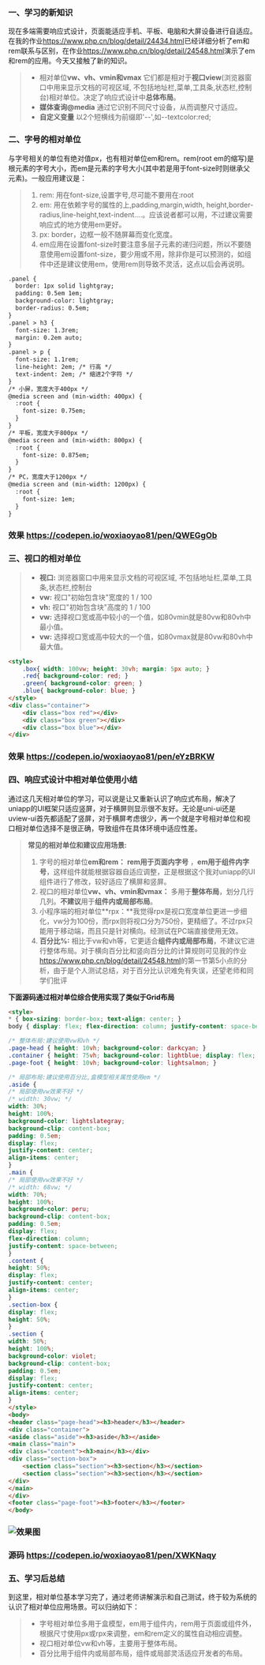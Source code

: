 <!--
 * @Descripttion: 
 * @version: 
 * @Author: woxiaoyao
 * @Date: 2020-10-22 12:51:42
 * @LastEditTime: 2020-10-22 15:39:02
-->
### 一、学习的新知识

现在多端需要响应式设计，页面能适应手机、平板、电脑和大屏设备进行自适应。在我的作业<https://www.php.cn/blog/detail/24434.html>已经详细分析了em和rem联系与区别，在作业<https://www.php.cn/blog/detail/24548.html>演示了em和rem的应用。今天又接触了新的知识。
>- 相对单位**vw、vh、vmin和vmax** 它们都是相对于**视口view**(浏览器窗口中用来显示文档的可视区域, 不包括地址栏,菜单,工具条,状态栏,控制台)相对单位。决定了响应式设计中**总体布局**。
>- **媒体查询@media** 通过它识别不同尺寸设备，从而调整尺寸适应。
>- **自定义变量** 以2个短横线为前缀即'--',如--textcolor:red;

### 二、字号的相对单位

与字号相关的单位有绝对值px，也有相对单位em和rem。rem(root em的缩写)是根元素的字号大小，而em是元素的字号大小(其中若是用于font-size时则继承父元素)。一般应用建议是：

> 1. rem: 用在font-size,设置字号,尽可能不要用在:root 
> 2. em: 用在依赖字号的属性的上,padding,margin,width, height,border-radius,line-height,text-indent....。应该说者都可以用，不过建议需要响应式的地方使用em更好。
> 3. px: border，边框一般不随屏幕而变化宽度。
> 4. em应用在设置font-size时要注意多层子元素的递归问题，所以不要随意使用em设置font-size，要少用或不用，除非你是可以预测的，如组件中还是建议使用em，使用rem则导致不灵活，这点以后会再说明。

```html
.panel {
  border: 1px solid lightgray;
  padding: 0.5em 1em;
  background-color: lightgray;
  border-radius: 0.5em;
}
.panel > h3 {
  font-size: 1.3rem;
  margin: 0.2em auto;
}
.panel > p {
  font-size: 1.1rem;
  line-height: 2em; /* 行高 */
  text-indent: 2em; /* 缩进2个字符 */
}
/* 小屏，宽度大于400px */
@media screen and (min-width: 400px) {
  :root {
    font-size: 0.75em;
  }
}
/* 平板，宽度大于800px */
@media screen and (min-width: 800px) {
  :root {
    font-size: 0.875em;
  }
}
/* PC，宽度大于1200px */
@media screen and (min-width: 1200px) {
  :root {
    font-size: 1em;
  }
}
```

### 效果 <https://codepen.io/woxiaoyao81/pen/QWEGgOb>

### 三、视口的相对单位

>- **视口:** 浏览器窗口中用来显示文档的可视区域, 不包括地址栏,菜单,工具条,状态栏,控制台 
>- **vw:** 视口"初始包含块"宽度的 1 / 100
>- **vh:** 视口"初始包含块"高度的 1 / 100
>- **vw:** 选择视口宽或高中较小的一个值，如80vmin就是80vw和80vh中最小值。
>- **vw:** 选择视口宽或高中较大的一个值，如80vmax就是80vw和80vh中最大值。

```html
<style>
    .box{ width: 100vw; height: 30vh; margin: 5px auto; }
    .red{ background-color: red; }
    .green{ background-color: green; }
    .blue{ background-color: blue; }
</style>
<div class="container">
    <div class="box red"></div>
    <div class="box green"></div>
    <div class="box blue"></div>
</div>
```

### 效果 <https://codepen.io/woxiaoyao81/pen/eYzBRKW>

### 四、响应式设计中相对单位使用小结

通过这几天相对单位的学习，可以说是让又重新认识了响应式布局，解决了uniapp的UI框架只适应竖屏，对于横屏则显示很不友好。无论是uni-ui还是uview-ui首先都适配了竖屏，对于横屏考虑很少，再一个就是字号相对单位和视口相对单位选择不是很正确，导致组件在具体环境中适应性差。

> **常见的相对单位和建议应用场景:**
>1. 字号的相对单位**em和rem：** **rem用于页面内字号** ，**em用于组件内字号**，这样组件就能根据容器自适应调整，正是根据这个我对uniapp的UI组件进行了修改，较好适应了横屏和竖屏。
>2. 视口的相对单位**vw、vh、vmin和vmax：** 多用于**整体布局**，划分几行几列。**不建议**用于**组件内或局部布局**。
>3. 小程序端的相对单位**rpx：**我觉得rpx是视口宽度单位更进一步细化，vw分为100份，而rpx则将视口分为750份，更精细了。不过rpx只能用于移动端，而且只是针对横向。经测试在PC端直接使用无效。
>4. **百分比%:** 相比于vw和vh等，它更适合**组件内或局部布局**，不建议它进行整体布局。对于横向百分比和竖向百分比的计算规则可见我的作业<https://www.php.cn/blog/detail/24548.html>的第一节第5小点的分析，由于是个人测试总结，对于百分比认识难免有失误，还望老师和同学们批评

**下面源码通过相对单位综合使用实现了类似于Grid布局**
```html
<style>
* { box-sizing: border-box; text-align: center; }
body { display: flex; flex-direction: column; justify-content: space-between; }

/* 整体布局:建议使用vw和vh */
.page-head { height: 10vh; background-color: darkcyan; }
.container { height: 75vh; background-color: lightblue; display: flex; }
.page-foot { height: 10vh; background-color: lightsalmon; }

/* 局部布局:建议使用百分比,盒模型相关属性使用em */
.aside {
/* 局部使用vw效果不好 */
/* width: 30vw; */
width: 30%;
height: 100%;
background-color: lightslategray;
background-clip: content-box;
padding: 0.5em;
display: flex;
justify-content: center;
align-items: center;
}
.main {     
/* 局部使用vw效果不好 */ 
/* width: 68vw; */
width: 70%;
height: 100%;
background-color: peru;
background-clip: content-box;
padding: 0.5em;
display: flex;
flex-direction: column;
justify-content: space-between;
}
.content {
height: 50%;
display: flex;
justify-content: center;
align-items: center;
}
.section-box {
display: flex;
height: 50%;
}
.section {
width: 50%;
height: 100%;
background-color: violet;
background-clip: content-box;
padding: 0.5em;
display: flex;
justify-content: center;
align-items: center;
}
</style>
<body>
<header class="page-head"><h3>header</h3></header>
<div class="container">
<aside class="aside"><h3>aside</h3></aside>
<main class="main">
<div class="content"><h3>main</h3></div>
<div class="section-box">
    <section class="section"><h3>section</h3></section>
    <section class="section"><h3>section</h3></section>
</div>
</main>
</div>
<footer class="page-foot"><h3>footer</h3></footer>
</body>
```

### ![效果图](相对单位综合使用.png)

### 源码 <https://codepen.io/woxiaoyao81/pen/XWKNaqy>

### 五、学习后总结

到这里，相对单位基本学习完了，通过老师讲解演示和自己测试，终于较为系统的认识了相对单位应用场景。可以归纳如下：

>- 字号相对单位多用于盒模型，em用于组件内，rem用于页面或组件外，根据尺寸使用px或rpx来调整，em和rem定义的属性自动相应调整。
>- 视口相对单位vw和vh等，主要用于整体布局。
>- 百分比用于组件内或局部布局，组件或局部灵活适应开发者的布局。